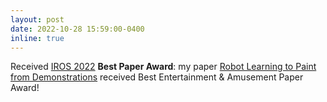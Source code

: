 ```yaml
---
layout: post
date: 2022-10-28 15:59:00-0400
inline: true
---
```


Received [IROS 2022](https://iros2022.org/2022/10/30/award-winners/) **Best Paper Award**: my paper 
[Robot Learning to Paint from Demonstrations](https://www.youtube.com/watch?v=2DCkyE0l0aI) received Best Entertainment & Amusement Paper Award! 